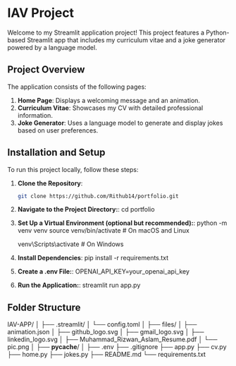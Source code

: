 # IAV Project

Welcome to my Streamlit application project! This project features a Python-based Streamlit app that includes my curriculum vitae and a joke generator powered by a language model.

## Project Overview

The application consists of the following pages:

1. **Home Page**: Displays a welcoming message and an animation.
2. **Curriculum Vitae**: Showcases my CV with detailed professional information.
3. **Joke Generator**: Uses a language model to generate and display jokes based on user preferences.

## Installation and Setup

To run this project locally, follow these steps:

1. **Clone the Repository**:
   ```bash
   git clone https://github.com/Rithub14/portfolio.git

2. **Navigate to the Project Directory:**:
    cd portfolio

3. **Set Up a Virtual Environment (optional but recommended):**:
    python -m venv venv
    source venv/bin/activate   # On macOS and Linux

    venv\Scripts\activate      # On Windows

4. **Install Dependencies**:
    pip install -r requirements.txt

5. **Create a .env File:**:
    OPENAI_API_KEY=your_openai_api_key

6. **Run the Application:**:
    streamlit run app.py

## Folder Structure

IAV-APP/
│
├── .streamlit/
│   └── config.toml
│
├── files/
│   ├── animation.json
│   ├── github_logo.svg
│   ├── gmail_logo.svg
│   ├── linkedin_logo.svg
│   ├── Muhammad_Rizwan_Aslam_Resume.pdf
│   └── pic.png
│
├── __pycache__/
│
├── .env
├── .gitignore
├── app.py
├── cv.py
├── home.py
├── jokes.py
├── README.md
└── requirements.txt